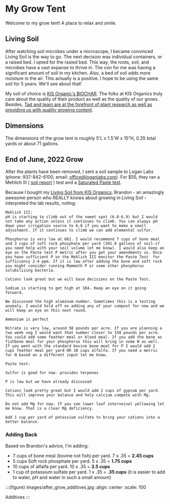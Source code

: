 # My Grow Tent
Welcome to my grow tent! A place to relax and smile.

## Living Soil
After watching soil microbes under a microscope, I became convinced Living Soil is the way to go.  The next decision was individual containers, or a raised bed.  I opted for the rasied bed.  This way, the roots, soil, and microbes have a vast expanse to thrive in.  The con for me was having a significant amount of soil in my kitchen.  Also, a bed of soil adds more moisture in the air.  This actually is a positive.  I hope to be using the same soil for 5 years.  We'll see about that!

My soil of choice is [KIS Organic's BIOCHAR](https://www.kisorganics.com/products/kis-organics-biochar-soil-mix).  The folks at KIS Organics truly care about the quality of their product as well as the quality of our grows.  Besides, [Tad and team are at the forefront of plant research as well as providing us with quality growing content](https://www.kisorganics.com/pages/learn-1).

## Dimensions
The dimensions of the grow tent is roughly 5'L x 1.5'W x 15"H, 0.35 total yards or about 71 gallons.  


## End of June, 2022 Grow
After the plants have been removed, I sent a soil sample to Logan Labs (phone: 937-842-6100, email: office@loganlabs.com).  For $55, they ran a Mehlich III ( [soil report](https://github.com/solarslurpi/GrowBuddy/blob/70419ae3411059a7b3b08b6d992fbf19b6a8a788/external_docs/soil_report_Logan_Labs_6_30_2022.pdfr) ) test and a [Saturated Paste test](https://github.com/solarslurpi/GrowBuddy/blob/70419ae3411059a7b3b08b6d992fbf19b6a8a788/external_docs/paste_report_Logan_Labs_6_30_2022.pdf).

Because I bought my [Living Soil from KIS Organics](https://www.kisorganics.com/products/kis-organics-biochar-soil-mix), Brandon - an amazingly awesome person who REALLY knows about growing in Living Soil - interpreted the lab results, noting:
```
Mehlich III:
pH is starting to climb out of the sweet spot (6.8-6.9) but I would not take any action unless it continues to climb. You can always pH down your irrigation source to 6.8 if you want to make a small adjustment. If it continues to climb we can add elemental sulfur.

Phosphorus is very low at 661. I would recommend 7 cups of bone meal and 3 cups of soft rock phosphate per yard (201.9 gallons of soil-if you need help with your soil volume let me know). I would also keep an eye on the Paste test P metric after you get your amendments in. Once you have sufficient P on the Mehlich III monitor the Paste Test  for sufficiency 2-4 ppm. If it is low after adding the bone and soft rock you might consider running Mammoth P or some other phosphorus solubilizing bacteria. 

Cations look great but we will base decisions on the Paste Test.

Sodium is starting to get high at 104. Keep an eye on it going forward. 

We discussed the high aluminum number. Sometimes this is a testing anomaly. I would hold off on adding any of your compost for now and we will keep an eye on this next round. 

Ammonium is perfect

Nitrate is very low, around 50 pounds per acre. If you are planning a two week veg I would want that number closer to 150 pounds per acre. You could add some feather meal or blood meal. If you add the bone as fishbone meal for your phosphorus this will bring in some N as well. If you went with the standard bovine bone meal for P I would add 2 cups feather meal per yard OR 10 cups alfalfa. If you need a metric for N based on a different input let me know. 

Paste test:

Sulfur is good for now- provides terpenes

P is low but we have already discussed

Cations look pretty great but I would add 2 cups of gypsum per yard. This will improve your balance and help calcium compete with Mg.

Do not add Mg for now. If you see lower leaf interveinal yellowing let me know. That is a clear Mg deficiency.

Add 1 cup per yard of potassium sulfate to bring your cations into a better balance. 
```
### Adding Back
Based on Brandon's advice, I'm adding:
- 7 cups of bone meal (bovine not fish) per yard. 7 x .35 = **2.45 cups**
- 5 cups Soft rock phosphate per yard. 5 x .35 = **1.75 cups** 
- 10 cups of alfalfa per yard. 10 x .35 = **3.5 cups**
- 1 cup of potassium sulfate per yard. 1 x .35 = **.35 cups** (it is easier to add to water, pH and water in such a small amount)

:::{figure} images/after_grow_additives.jpg
:align: center
:scale: 100

Additives
:::
